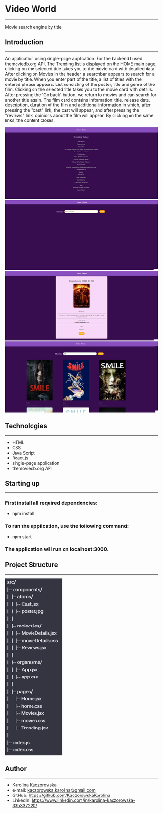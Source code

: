 # Video World

---

Movie search engine by title

## Introduction

---

An application using single-page application. For the backend I used
themoviedb.org API. The Trending list is displayed on the HOME main page,
clicking on the selected title takes you to the movie card with detailed data.
After clicking on Movies in the header, a searchbar appears to search for a
movie by title. When you enter part of the title, a list of titles with the
entered phrase appears. List consisting of the poster, title and genre of the
film. Clicking on the selected title takes you to the movie card with details.
After pressing the 'Go back' button, we return to movies and can search for
another title again. The film card contains information: title, release date,
description, duration of the film and additional information in which, after
pressing the "cast" link, the cast will appear, and after pressing the "reviews"
link, opinions about the film will appear. By clicking on the same links, the
content closes.

![VideoWorld](src/home.jpg) ![VideoWorld](src/movies.jpg)
![VideoWorld](src/filmcard.jpg) ![VideoWorld](src/search.jpg)

## Technologies

---

- HTML
- CSS
- Java Script
- React.js
- single-page application
- themoviedb.org API

## Starting up

---

### First install all required dependencies:

- npm install

### To run the application, use the following command:

- npm start

### The application will run on localhost:3000.

## Project Structure

---

![Project structure](src/AtomicDesign.jpg)

## Author

---

- Karolina Kaczorowska
- e-mail: kaczorowska.karolina@gmail.com
- GitHub: https://github.com/KaczorowskaKarolina
- LinkedIn: https://www.linkedin.com/in/karolina-kaczorowska-33b337220/
